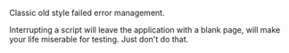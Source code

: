 Classic old style failed error management. 

<?php

// In case the connexion fails, this kills the current script
mysql_connect('localhost', $user, $pass) or die();

?>

Interrupting a script will leave the application with a blank page, will make your life miserable for testing. Just don't do that.

